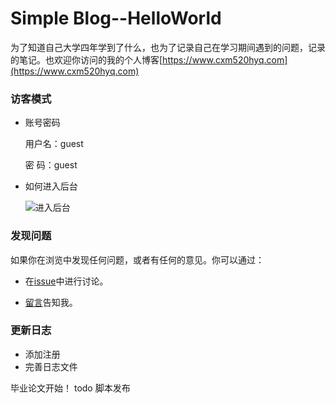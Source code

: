 # Simple Blog--HelloWorld

为了知道自己大学四年学到了什么，也为了记录自己在学习期间遇到的问题，记录的笔记。也欢迎你访问的我的个人博客[https://www.cxm520hyq.com](https://www.cxm520hyq.com)



### 访客模式

- 账号密码

  用户名：guest

  密    码：guest

- 如何进入后台

  ![进入后台](https://github.com/simplecxm/PersonalWebsiteSB/blob/master/src/main/resources/static/other/help1.gif)

### 发现问题

如果你在浏览中发现任何问题，或者有任何的意见。你可以通过：

- 在[issue](https://github.com/simplecxm/PersonalWebsiteSB/issues)中进行讨论。

- [留言](https://www.cxm520hyq.com/contact)告知我。

### 更新日志
- 添加注册
- 完善日志文件

毕业论文开始！
todo 脚本发布